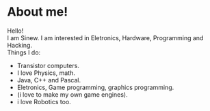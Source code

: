 # About me!
Hello!
<br>
I am Sinew. I am interested in Eletronics, Hardware, Programming and Hacking.
<br>
Things I do:
<br>
- Transistor computers.
- I love Physics, math.
- Java, C++ and Pascal.
- Eletronics, Game programming, graphics programming.
- (i love to make my own game engines).
- i love Robotics too.
